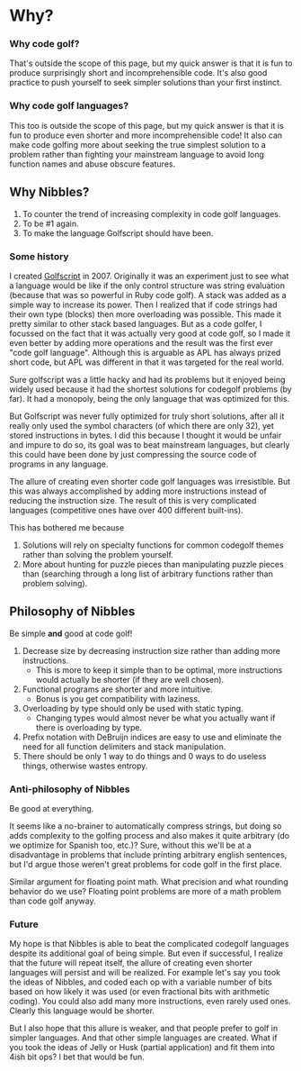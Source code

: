 # Why?

### Why code golf?
That's outside the scope of this page, but my quick answer is that it is fun to produce surprisingly short and incomprehensible code. It's also good practice to push yourself to seek simpler solutions than your first instinct.

### Why code golf languages?
This too is outside the scope of this page, but my quick answer is that it is fun to produce even shorter and more incomprehensible code! It also can make code golfing more about seeking the true simplest solution to a problem rather than fighting your mainstream language to avoid long function names and abuse obscure features.

## Why Nibbles?
1.	To counter the trend of increasing complexity in code golf languages.
1.	To be #1 again.
1. To make the language Golfscript should have been.

### Some history
I created [Golfscript](http://www.golfscript.com/golfscript/) in 2007. Originally it was an experiment just to see what a language would be like if the only control structure was string evaluation (because that was so powerful in Ruby code golf). A stack was added as a simple way to increase its power. Then I realized that if code strings had their own type (blocks) then more overloading was possible. This made it pretty similar to other stack based languages. But as a code golfer, I focussed on the fact that it was actually very good at code golf, so I made it even better by adding more operations and the result was the first ever "code golf language". Although this is arguable as APL has always prized short code, but APL was different in that it was targeted for the real world.

Sure golfscript was a little hacky and had its problems but it enjoyed being widely used because it had the shortest solutions for codegolf problems (by far). It had a monopoly, being the only language that was optimized for this.

But Golfscript was never fully optimized for truly short solutions, after all it really only used the symbol characters (of which there are only 32), yet stored instructions in bytes. I did this because I thought it would be unfair and impure to do so, its goal was to beat mainstream languages, but clearly this could have been done by just compressing the source code of programs in any language.

The allure of creating even shorter code golf languages was irresistible. But this was always accomplished by adding more instructions instead of reducing the instruction size. The result of this is very complicated languages (competitive ones have over 400 different built-ins).

This has bothered me because
1.	Solutions will rely on specialty functions for common codegolf themes rather than solving the problem yourself.
1.	More about hunting for puzzle pieces than manipulating puzzle pieces than (searching through a long list of arbitrary functions rather than problem solving).

## Philosophy of Nibbles

Be simple **and** good at code golf!

1.	Decrease size by decreasing instruction size rather than adding more instructions.
	-	This is more to keep it simple than to be optimal, more instructions would actually be shorter (if they are well chosen).
1.	Functional programs are shorter and more intuitive.
	-	Bonus is you get compatibility with laziness.
1.	Overloading by type should only be used with static typing.
	-	Changing types would almost never be what you actually want if there is overloading by type.
1.	Prefix notation with DeBruijn indices are easy to use and eliminate the need for all function delimiters and stack manipulation.
1.	There should be only 1 way to do things and 0 ways to do useless things, otherwise wastes entropy.

### Anti-philosophy of Nibbles

Be good at everything.

It seems like a no-brainer to automatically compress strings, but doing so adds complexity to the golfing process and also makes it quite arbitrary (do we optimize for Spanish too, etc.)? Sure, without this we'll be at a disadvantage in problems that include printing arbitrary english sentences, but I'd argue those weren't great problems for code golf in the first place.

Similar argument for floating point math. What precision and what rounding behavior do we use? Floating point problems are more of a math problem than code golf anyway.

### Future

My hope is that Nibbles is able to beat the complicated codegolf languages despite its additional goal of being simple. But even if successful, I realize that the future will repeat itself, the allure of creating even shorter languages will persist and will be realized. For example let's say you took the ideas of Nibbles, and coded each op with a variable number of bits based on how likely it was used (or even fractional bits with arithmetic coding). You could also add many more instructions, even rarely used ones. Clearly this language would be shorter.

But I also hope that this allure is weaker, and that people prefer to golf in simpler languages. And that other simple languages are created. What if you took the ideas of Jelly or Husk (partial application) and fit them into 4ish bit ops? I bet that would be fun.
